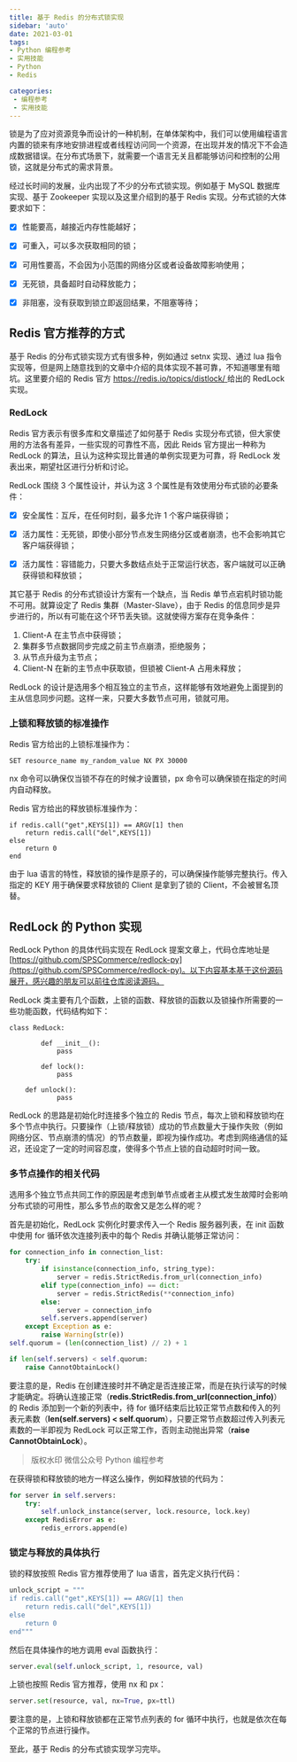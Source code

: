 ```yaml
---
title: 基于 Redis 的分布式锁实现
sidebar: 'auto'
date: 2021-03-01
tags:
- Python 编程参考
- 实用技能
- Python
- Redis

categories:
 - 编程参考
 - 实用技能
---
```



锁是为了应对资源竞争而设计的一种机制，在单体架构中，我们可以使用编程语言内置的锁来有序地安排进程或者线程访问同一个资源，在出现并发的情况下不会造成数据错误。在分布式场景下，就需要一个语言无关且都能够访问和控制的公用锁，这就是分布式的需求背景。


经过长时间的发展，业内出现了不少的分布式锁实现。例如基于 MySQL 数据库实现、基于 Zookeeper 实现以及这里介绍到的基于 Redis 实现。分布式锁的大体要求如下：


- [x] 性能要高，越接近内存性能越好；
- [x] 可重入，可以多次获取相同的锁；
- [x] 可用性要高，不会因为小范围的网络分区或者设备故障影响使用；
- [x] 无死锁，具备超时自动释放能力；
- [x] 非阻塞，没有获取到锁立即返回结果，不阻塞等待；



## Redis 官方推荐的方式


基于 Redis 的分布式锁实现方式有很多种，例如通过 setnx 实现、通过 lua 指令实现等，但是网上随意找到的文章中介绍的具体实现不甚可靠，不知道哪里有暗坑。这里要介绍的 Redis 官方 [https://redis.io/topics/distlock/ ](https://redis.io/topics/distlock/)给出的 RedLock 实现。


### RedLock
Redis 官方表示有很多库和文章描述了如何基于 Redis 实现分布式锁，但大家使用的方法各有差异，一些实现的可靠性不高，因此 Reids 官方提出一种称为 RedLock 的算法，且认为这种实现比普通的单例实现更为可靠，将 RedLock 发表出来，期望社区进行分析和讨论。


RedLock 围绕 3 个属性设计，并认为这 3 个属性是有效使用分布式锁的必要条件：


- [x] 安全属性：互斥，在任何时刻，最多允许 1 个客户端获得锁；
- [x] 活力属性：无死锁，即使小部分节点发生网络分区或者崩溃，也不会影响其它客户端获得锁；
- [x] 活力属性：容错能力，只要大多数结点处于正常运行状态，客户端就可以正确获得锁和释放锁；



其它基于 Redis 的分布式锁设计方案有一个缺点，当 Redis 单节点宕机时锁功能不可用。就算设定了 Redis 集群（Master-Slave），由于 Redis 的信息同步是异步进行的，所以有可能在这个环节丢失锁。这就使得方案存在竞争条件：


1. Client-A 在主节点中获得锁；
1. 集群多节点数据同步完成之前主节点崩溃，拒绝服务；
1. 从节点升级为主节点；
1. Client-N 在新的主节点中获取锁，但锁被 Client-A 占用未释放；



RedLock 的设计是选用多个相互独立的主节点，这样能够有效地避免上面提到的主从信息同步问题。这样一来，只要大多数节点可用，锁就可用。


### 上锁和释放锁的标准操作
Redis 官方给出的上锁标准操作为：
```
SET resource_name my_random_value NX PX 30000
```
nx 命令可以确保仅当锁不存在的时候才设置锁，px 命令可以确保锁在指定的时间内自动释放。


Redis 官方给出的释放锁标准操作为：
```
if redis.call("get",KEYS[1]) == ARGV[1] then
    return redis.call("del",KEYS[1])
else
    return 0
end
```
由于 lua 语言的特性，释放锁的操作是原子的，可以确保操作能够完整执行。传入指定的 KEY 用于确保要求释放锁的 Client 是拿到了锁的 Client，不会被冒名顶替。


## RedLock 的 Python 实现


RedLock Python 的具体代码实现在 RedLock 提案文章上，代码仓库地址是 [https://github.com/SPSCommerce/redlock-py](https://github.com/SPSCommerce/redlock-py)。以下内容基本基于这份源码展开，感兴趣的朋友可以前往仓库阅读源码。


RedLock 类主要有几个函数，上锁的函数、释放锁的函数以及锁操作所需要的一些功能函数，代码结构如下：
```
class RedLock:

		def __init__():
    		pass
        
		def lock():
    		pass
        
    def unlock():
    		pass 
```
RedLock 的思路是初始化时连接多个独立的 Redis 节点，每次上锁和释放锁均在多个节点中执行。只要操作（上锁/释放锁）成功的节点数量大于操作失败（例如网络分区、节点崩溃的情况）的节点数量，即视为操作成功。考虑到网络通信的延迟，还设定了一定的时间容忍度，使得多个节点上锁的自动超时时间一致。


### 多节点操作的相关代码
选用多个独立节点共同工作的原因是考虑到单节点或者主从模式发生故障时会影响分布式锁的可用性，那么多节点的取舍又是怎么样的呢？


首先是初始化，RedLock 实例化时要求传入一个 Redis 服务器列表，在 init 函数中使用 for 循环依次连接列表中的每个 Redis 并确认能够正常访问：
```python
for connection_info in connection_list:
    try:
        if isinstance(connection_info, string_type):
            server = redis.StrictRedis.from_url(connection_info)
        elif type(connection_info) == dict:
            server = redis.StrictRedis(**connection_info)
        else:
            server = connection_info
        self.servers.append(server)
    except Exception as e:
        raise Warning(str(e))
self.quorum = (len(connection_list) // 2) + 1

if len(self.servers) < self.quorum:
    raise CannotObtainLock()
```
要注意的是，Redis 在创建连接时并不确定是否连接正常，而是在执行读写的时候才能确定。将确认连接正常（**redis.StrictRedis.from_url(connection_info)**）的 Redis 添加到一个新的列表中，待 for 循环结束后比较正常节点数和传入的列表元素数（**len(self.servers) < self.quorum**），只要正常节点数超过传入列表元素数的一半即视为 RedLock 可以正常工作，否则主动抛出异常（**raise CannotObtainLock**）。


> 版权水印 微信公众号 Python 编程参考



在获得锁和释放锁的地方一样这么操作，例如释放锁的代码为：
```python
for server in self.servers:
    try:
        self.unlock_instance(server, lock.resource, lock.key)
    except RedisError as e:
        redis_errors.append(e)
```
### 锁定与释放的具体执行
锁的释放按照 Redis 官方推荐使用了 lua 语言，首先定义执行代码：
```python
unlock_script = """
if redis.call("get",KEYS[1]) == ARGV[1] then
    return redis.call("del",KEYS[1])
else
    return 0
end"""
```
然后在具体操作的地方调用 eval 函数执行：
```python
server.eval(self.unlock_script, 1, resource, val)
```
上锁也按照 Redis 官方推荐，使用 nx 和 px：
```python
server.set(resource, val, nx=True, px=ttl)
```
要注意的是，上锁和释放锁都在正常节点列表的 for 循环中执行，也就是依次在每个正常的节点进行操作。


至此，基于 Redis 的分布式锁实现学习完毕。

<Vssue :title="$title" />
